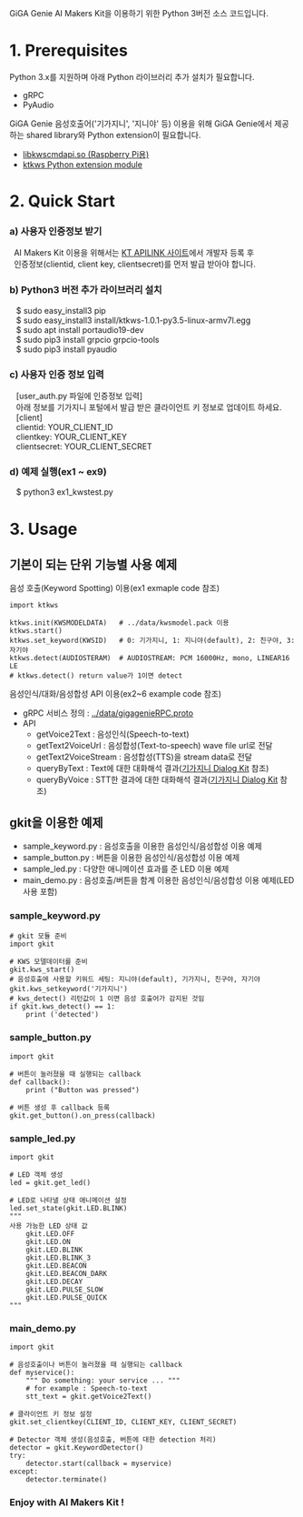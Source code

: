 GiGA Genie AI Makers Kit을 이용하기 위한 Python 3버전 소스 코드입니다.

# 1. Prerequisites
Python 3.x를 지원하며 아래 Python 라이브러리 추가 설치가 필요합니다.

* gRPC
* PyAudio

GiGA Genie 음성호출어('기가지니', '지니야' 등) 이용을 위해 GiGA Genie에서 제공하는
shared library와 Python extension이 필요합니다.

* [libkwscmdapi.so (Raspberry Pi용)](https://github.com/gigagenie/ai-makers-kit/blob/master/lib/libkwscmdapi.so)
* [ktkws Python extension module](https://github.com/gigagenie/ai-makers-kit/tree/master/python/install)

# 2. Quick Start
### a) 사용자 인증정보 받기
&nbsp;&nbsp;AI Makers Kit 이용을 위해서는 [KT APILINK 사이트](https://apilink.kt.co.kr)에서 개발자 등록 후  
&nbsp;&nbsp;인증정보(clientid, client key, clientsecret)를 먼저 발급 받아야 합니다.  
  
### b) Python3 버전 추가 라이브러리 설치  
   &nbsp;&nbsp;&nbsp;$ sudo easy_install3 pip  
   &nbsp;&nbsp;&nbsp;$ sudo easy_install3 install/ktkws-1.0.1-py3.5-linux-armv7l.egg  
   &nbsp;&nbsp;&nbsp;$ sudo apt install portaudio19-dev  
   &nbsp;&nbsp;&nbsp;$ sudo pip3 install grpcio grpcio-tools  
   &nbsp;&nbsp;&nbsp;$ sudo pip3 install pyaudio  
  
### c) 사용자 인증 정보 입력  
&nbsp;&nbsp;&nbsp;[user_auth.py 파일에 인증정보 입력]  
&nbsp;&nbsp;&nbsp;아래 정보를 기가지니 포털에서 발급 받은 클라이언트 키 정보로 업데이트 하세요.  
   &nbsp;&nbsp;&nbsp;[client]  
    &nbsp;&nbsp;&nbsp;clientid: YOUR_CLIENT_ID  
    &nbsp;&nbsp;&nbsp;clientkey: YOUR_CLIENT_KEY  
    &nbsp;&nbsp;&nbsp;clientsecret: YOUR_CLIENT_SECRET  
### d) 예제 실행(ex1 ~ ex9)  
&nbsp;&nbsp;&nbsp;$ python3 ex1_kwstest.py  
  
# 3. Usage

## 기본이 되는 단위 기능별 사용 예제

음성 호출(Keyword Spotting) 이용(ex1 exmaple code 참조)

    import ktkws
    
    ktkws.init(KWSMODELDATA)   # ../data/kwsmodel.pack 이용
    ktkws.start()
    ktkws.set_keyword(KWSID)   # 0: 기가지니, 1: 지니야(default), 2: 친구야, 3: 자기야
    ktkws.detect(AUDIOSTERAM)  # AUDIOSTREAM: PCM 16000Hz, mono, LINEAR16 LE
    # ktkws.detect() return value가 1이면 detect
 
 음성인식/대화/음성합성 API 이용(ex2~6 example code 참조)
 
 * gRPC 서비스 정의 : [../data/gigagenieRPC.proto](https://github.com/gigagenie/ai-makers-kit/blob/master/data/gigagenieRPC.proto)
 * API
    * getVoice2Text         : 음성인식(Speech-to-text)
    * getText2VoiceUrl      : 음성합성(Text-to-speech) wave file url로 전달
    * getText2VoiceStream   : 음성합성(TTS)을 stream data로 전달
    * queryByText           : Text에 대한 대화해석 결과([기가지니 Dialog Kit](https://github.com/gigagenieDmt/DialogKit-deploymentGuide/wiki) 참조)
    * queryByVoice          : STT한 결과에 대한 대화해석 결과([기가지니 Dialog Kit](https://github.com/gigagenieDmt/DialogKit-deploymentGuide/wiki) 참조)
 
## gkit을 이용한 예제

* sample_keyword.py : 음성호출을 이용한 음성인식/음성합성 이용 예제
* sample_button.py : 버튼을 이용한 음성인식/음성합성 이용 예제
* sample_led.py : 다양한 애니메이션 효과를 준 LED 이용 예제
* main_demo.py : 음성호출/버튼을 함계 이용한 음성인식/음성합성 이용 예제(LED 사용 포함)

### sample_keyword.py

    # gkit 모듈 준비
    import gkit
    
    # KWS 모델데이터를 준비
    gkit.kws_start()
    # 음성호출에 사용할 키워드 세팅: 지니야(default), 기가지니, 친구야, 자기야
    gkit.kws_setkeyword('기가지니')
    # kws_detect() 리턴값이 1 이면 음성 호출어가 감지된 것임
    if gkit.kws_detect() == 1:
        print ('detected')

### sample_button.py

    import gkit
    
    # 버튼이 눌러졌을 때 실행되는 callback
    def callback():
        print ("Button was pressed")

    # 버튼 생성 후 callback 등록
    gkit.get_button().on_press(callback)

### sample_led.py

    import gkit
    
    # LED 객체 생성
    led = gkit.get_led()
    
    # LED로 나타낼 상태 애니메이션 설정
    led.set_state(gkit.LED.BLINK)
    """
    사용 가능한 LED 상태 값
        gkit.LED.OFF
        gkit.LED.ON
        gkit.LED.BLINK
        gkit.LED.BLINK_3
        gkit.LED.BEACON
        gkit.LED.BEACON_DARK
        gkit.LED.DECAY
        gkit.LED.PULSE_SLOW
        gkit.LED.PULSE_QUICK
    """

### main_demo.py

    import gkit
    
    # 음성호출이나 버튼이 눌러졌을 때 실행되는 callback
    def myservice():
        """ Do something: your service ... """
        # for example : Speech-to-text
        stt_text = gkit.getVoice2Text()
    
    # 클라이언트 키 정보 설정
    gkit.set_clientkey(CLIENT_ID, CLIENT_KEY, CLIENT_SECRET)
    
    # Detector 객체 생성(음성호출, 버튼에 대한 detection 처리)
    detector = gkit.KeywordDetector()
    try:
        detector.start(callback = myservice)
    except:
        detector.terminate()

### Enjoy with AI Makers Kit !
